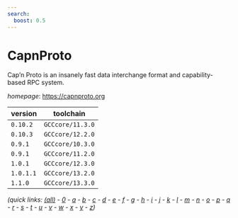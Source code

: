 ```yaml
---
search:
  boost: 0.5
---
```

# CapnProto

Cap’n Proto is an insanely fast data interchange format and capability-based RPC system.

*homepage*: <https://capnproto.org>

version | toolchain
--------|----------
``0.10.2`` | ``GCCcore/11.3.0``
``0.10.3`` | ``GCCcore/12.2.0``
``0.9.1`` | ``GCCcore/10.3.0``
``0.9.1`` | ``GCCcore/11.2.0``
``1.0.1`` | ``GCCcore/12.3.0``
``1.0.1.1`` | ``GCCcore/13.2.0``
``1.1.0`` | ``GCCcore/13.3.0``


*(quick links: [(all)](../index.md) - [0](../0/index.md) - [a](../a/index.md) - [b](../b/index.md) - [c](../c/index.md) - [d](../d/index.md) - [e](../e/index.md) - [f](../f/index.md) - [g](../g/index.md) - [h](../h/index.md) - [i](../i/index.md) - [j](../j/index.md) - [k](../k/index.md) - [l](../l/index.md) - [m](../m/index.md) - [n](../n/index.md) - [o](../o/index.md) - [p](../p/index.md) - [q](../q/index.md) - [r](../r/index.md) - [s](../s/index.md) - [t](../t/index.md) - [u](../u/index.md) - [v](../v/index.md) - [w](../w/index.md) - [x](../x/index.md) - [y](../y/index.md) - [z](../z/index.md))*

